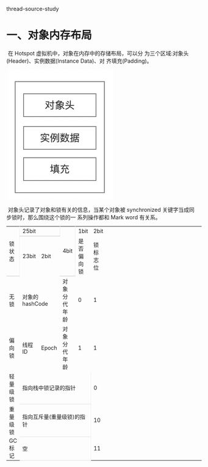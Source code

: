 thread-source-study

# 一、对象内存布局

​		在 Hotspot 虚拟机中，对象在内存中的存储布局，可以分 为三个区域:对象头(Header)、实例数据(Instance Data)、对 齐填充(Padding)。

​		![对象内存布局](./对象内存布局.png)

​		对象头记录了对象和锁有关的信息，当某个对象被 synchronized 关键字当成同步锁时，那么围绕这个锁的一 系列操作都和 Mark word 有关系。 

<table width="384.30" border="0" cellpadding="0" cellspacing="0" style='width:384.30pt;border-collapse:collapse;table-layout:fixed;'>
   <col width="151.20" span="2" class="xl65" style='mso-width-source:userset;mso-width-alt:2184;'/>
   <col width="197.45" class="xl65" style='mso-width-source:userset;mso-width-alt:4157;'/>
   <col width="169.95" class="xl65" style='mso-width-source:userset;mso-width-alt:2984;'/>
   <col width="163.30" class="xl65" style='mso-width-source:userset;mso-width-alt:2700;'/>
   <col width="151.20" span="16379" class="xl65" style='mso-width-source:userset;mso-width-alt:2184;'/>
   <tr height="19.10" style='height:19.10pt;mso-height-source:userset;mso-height-alt:382;'>
    <td class="xl66" height="36.70" width="51.20" rowspan="2" style='height:36.70pt;width:51.20pt;border-right:1.0pt solid #EEEEEE;border-bottom:1.5pt solid #DDDDDD;' x:str>锁状态</td>
    <td class="xl67" width="148.65" colspan="2" style='width:148.65pt;border-right:1.0pt solid #EEEEEE;border-bottom:1.5pt solid #DDDDDD;' x:str>25bit</td>
    <td class="xl67" width="69.95" rowspan="2" style='width:69.95pt;border-right:1.0pt solid #EEEEEE;border-bottom:1.5pt solid #DDDDDD;' x:str>4bit</td>
    <td class="xl67" width="63.30" style='width:63.30pt;' x:str>1bit</td>
    <td class="xl82" width="51.20" style='width:51.20pt;' x:str>2bit</td>
   </tr>
   <tr height="17.60" style='height:17.60pt;'>
    <td class="xl70" x:str>23bit</td>
    <td class="xl70" x:str>2bit</td>
    <td class="xl83" x:str>是否偏向锁</td>
    <td class="xl84" x:str>锁标志位</td>
   </tr>
   <tr height="17.60" style='height:17.60pt;'>
    <td class="xl72" height="17.60" style='height:17.60pt;' x:str>无锁</td>
    <td class="xl73" colspan="2" style='border-right:none;border-bottom:none;' x:str>对象的hashCode</td>
    <td class="xl75" x:str>对象分代年龄</td>
    <td class="xl85" x:num>0</td>
    <td class="xl86" x:num>1</td>
   </tr>
   <tr height="17.60" style='height:17.60pt;'>
    <td class="xl76" height="17.60" style='height:17.60pt;' x:str>偏向锁</td>
    <td class="xl77" x:str>线程ID</td>
    <td class="xl77" x:str>Epoch</td>
    <td class="xl77" x:str>对象分代年龄</td>
    <td class="xl81" x:num>1</td>
    <td class="xl87" x:num>1</td>
   </tr>
   <tr height="20.60" style='height:20.60pt;mso-height-source:userset;mso-height-alt:412;'>
    <td class="xl78" height="20.60" style='height:20.60pt;' x:str>轻量级锁</td>
    <td class="xl79" colspan="4" style='border-right:1.0pt solid #EEEEEE;border-bottom:1.0pt solid #DDDDDD;' x:str>指向栈中锁记录的指针</td>
    <td class="xl88" x:num>0</td>
   </tr>
   <tr height="19.10" style='height:19.10pt;mso-height-source:userset;mso-height-alt:382;'>
    <td class="xl76" height="19.10" style='height:19.10pt;' x:str>重量级锁</td>
    <td class="xl77" colspan="4" style='border-right:1.0pt solid #EEEEEE;border-bottom:1.0pt solid #DDDDDD;' x:str>指向互斥量(重量级锁)的指针</td>
    <td class="xl87" x:num>10</td>
   </tr>
   <tr height="19.10" style='height:19.10pt;mso-height-source:userset;mso-height-alt:382;'>
    <td class="xl78" height="19.10" style='height:19.10pt;' x:str>GC标记</td>
    <td class="xl79" colspan="4" style='border-right:1.0pt solid #EEEEEE;border-bottom:1.0pt solid #DDDDDD;' x:str>空</td>
    <td class="xl88" x:num>11</td>
   </tr>
  </table>

